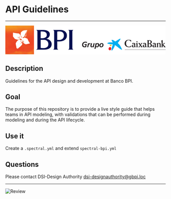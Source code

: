 # API Guidelines

----------------------------------------------------------------------------

<!-- focus: false -->
![Logo_BPI_CxB.png](./images/logo_BPI_CxB.png)

## Description
Guidelines for the API design and development at Banco BPI.

## Goal
The purpose of this repository is to provide a live style guide that helps teams in API modeling, with validations that can be performed during modeling and during the API lifecycle.

## Use it
Create a `.spectral.yml` and extend `spectral-bpi.yml`

## Questions
Please contact DSI-Design Authority <dsi-designauthority@gbpi.loc>

---
<!-- focus: false -->
![Review](https://img.shields.io/badge/last%20review-march%202022-blue)


